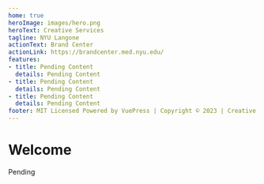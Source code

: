 ```yaml
---
home: true
heroImage: images/hero.png
heroText: Creative Services 
tagline: NYU Langone
actionText: Brand Center
actionLink: https://brandcenter.med.nyu.edu/
features:
- title: Pending Content
  details: Pending Content
- title: Pending Content
  details: Pending Content
- title: Pending Content
  details: Pending Content
footer: MIT Licensed Powered by VuePress | Copyright © 2023 | Creative Services
---
```


# Welcome 
Pending 



